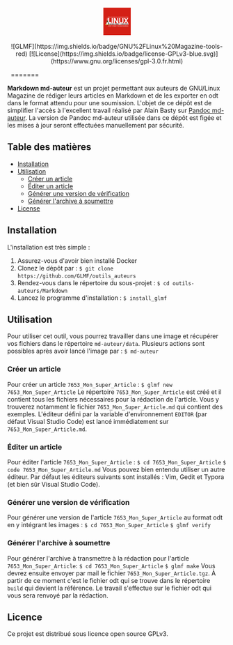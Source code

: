 <p align="center"><img width=12.5% src="https://raw.githubusercontent.com/GLMF/outils_auteurs/master/Markdown/logo_glmf.png"></p>
 
<p align="center">![GLMF](https://img.shields.io/badge/GNU%2FLinux%20Magazine-tools-red) [![License](https://img.shields.io/badge/license-GPLv3-blue.svg)](https://www.gnu.org/licenses/gpl-3.0.fr.html)</p>
&nbsp;
=======
 
**Markdown md-auteur** est un projet permettant aux auteurs de GNU/Linux Magazine de rédiger leurs articles en Markdown et de les exporter en odt dans le format attendu pour une soumission.
L'objet de ce dépôt est de simplifier l'accès à l'excellent travail réalisé par Alain Basty sur [Pandoc md-auteur](https://bitbucket.org/zardoz/pandoc-md-auteur).
La version de Pandoc md-auteur utilisée dans ce dépôt est figée et les mises à jour seront effectuées manuellement par sécurité.
 
## Table des matières
- [Installation](#installation)
- [Utilisation](#utilisation)
    - [Créer un article](#créer-un-article)
    - [Éditer un article](#éditer-un-article)
    - [Générer une version de vérification](#générer-une-version-de-vérification)
    - [Générer l'archive à soumettre](#générer-l'archive-à-soumettre)
- [License](#license)
 
## Installation
L'installation est très simple :
1. Assurez-vous d'avoir bien installé Docker
2. Clonez le dépôt par :
`$ git clone https://github.com/GLMF/outils_auteurs`
3. Rendez-vous dans le répertoire du sous-projet :
`$ cd outils-auteurs/Markdown`
4. Lancez le programme d'installation :
`$ install_glmf`
 
## Utilisation
Pour utiliser cet outil, vous pourrez travailler dans une image et récupérer vos fichiers dans le répertoire `md-auteur/data`.
Plusieurs actions sont possibles après avoir lancé l'image par :
`$ md-auteur`

### Créer un article
Pour créer un article `7653_Mon_Super_Article` :
`$ glmf new 7653_Mon_Super_Article`
Le répertoire `7653_Mon_Super_Article` est créé et il contient tous les fichiers nécessaires pour la rédaction de l'article. Vous y trouverez notamment le fichier `7653_Mon_Super_Article.md` qui contient des
exemples.
L'éditeur défini par la variable d'environnement `EDITOR` (par défaut Visual Studio Code) est lancé immédiatement sur  `7653_Mon_Super_Article.md`.

### Éditer un article
Pour éditer l'article `7653_Mon_Super_Article` :
`$ cd 7653_Mon_Super_Article`
`$ code 7653_Mon_Super_Article.md`
Vous pouvez bien entendu utiliser un autre éditeur. Par défaut les éditeurs suivants sont installés : Vim, Gedit et Typora (et bien sûr Visual Studio Code).

### Générer une version de vérification
Pour générer une version de l'article `7653_Mon_Super_Article` au format odt en y intégrant les images :
`$ cd 7653_Mon_Super_Article`
`$ glmf verify`

### Générer l'archive à soumettre
Pour générer l'archive à transmettre à la rédaction pour l'article `7653_Mon_Super_Article`:
`$ cd 7653_Mon_Super_Article`
`$ glmf make`
Vous devrez ensuite envoyer par mail le fichier `7653_Mon_Super_Article.tgz`. À partir de ce moment c'est le fichier odt qui se trouve dans le répertoire `build` qui devient la référence. Le travail s'effectue sur le fichier odt qui vous sera renvoyé par la rédaction.
 
## Licence
Ce projet est distribué sous licence open source GPLv3.